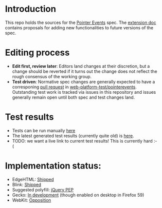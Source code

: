 # Introduction
This repo holds the sources for the [Pointer Events](https://w3c.github.io/pointerevents/) spec. The [extension doc](https://w3c.github.io/pointerevents/extension.html) contains proposals for adding new functionalities to future versions of the spec.

# Editing process
- **Edit first, review later**: Editors land changes at their discretion, but a change should be reverted if it turns out the change does not reflect the rough consensus of the working group.
- **Test driven**: Normative spec changes are generally expected to have a corresponing [pull request](https://github.com/web-platform-tests/wpt/pulls?utf8=%E2%9C%93&q=is%3Apr%20is%3Aopen%20label%3Apointerevents%20) in  [web-platform-test/pointerevents](https://github.com/web-platform-tests/wpt/tree/master/pointerevents).  Outstanding test work is tracked via issues in this repository and issues generally remain open until both spec and test changes land.

# Test results
- Tests can be run manually [here](http://w3c-test.org/pointerevents/)
- The latest generated test results (currently quite old) is [here](https://w3c.github.io/test-results/pointerevents/all.html).
- TODO: we want a live link to current test results!  This is currently hard :-(

# Implementation status:
- EdgeHTML: [Shipped](https://developer.microsoft.com/en-us/microsoft-edge/platform/status/pointerevents)
- Blink: [Shipped](https://www.chromestatus.com/feature/4504699138998272)
- Suggested polyfill: [jQuery PEP](https://github.com/jquery/PEP)
- Gecko: [In development](https://platform-status.mozilla.org/#pointer-events) (though enabled on desktop in Firefox 59)
- WebKit: [Opposition](https://lists.webkit.org/pipermail/webkit-dev/2012-December/023050.html)
